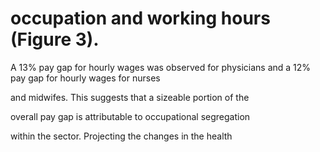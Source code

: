 # occupation and working hours (Figure 3).

A 13% pay gap for hourly wages was observed for physicians and a 12% pay gap for hourly wages for nurses

and midwifes. This suggests that a sizeable portion of the

overall pay gap is attributable to occupational segregation

within the sector. Projecting the changes in the health